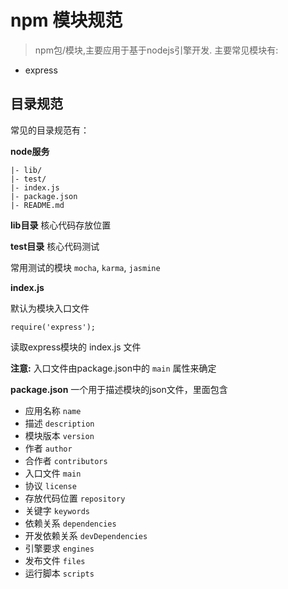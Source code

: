 # npm 模块规范

> npm包/模块,主要应用于基于nodejs引擎开发. 主要常见模块有:

- express

## 目录规范

常见的目录规范有：

**node服务**

```
|- lib/
|- test/
|- index.js
|- package.json
|- README.md
```

**lib目录** 核心代码存放位置

**test目录** 核心代码测试

常用测试的模块 `mocha`, `karma`, `jasmine`

**index.js**

默认为模块入口文件

```
require('express');
```

读取express模块的 index.js 文件

**注意:** 入口文件由package.json中的 `main` 属性来确定

**package.json** 一个用于描述模块的json文件，里面包含

- 应用名称 `name`
- 描述 `description`
- 模块版本 `version`
- 作者 `author`
- 合作者 `contributors`
- 入口文件 `main`
- 协议 `license`
- 存放代码位置 `repository`
- 关键字 `keywords`
- 依赖关系 `dependencies`
- 开发依赖关系 `devDependencies`
- 引擎要求 `engines`
- 发布文件 `files`
- 运行脚本 `scripts`
